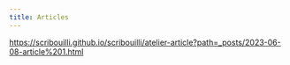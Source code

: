 ```yaml
---
title: Articles
---
```

https://scribouilli.github.io/scribouilli/atelier-article?path=_posts/2023-06-08-article%201.html